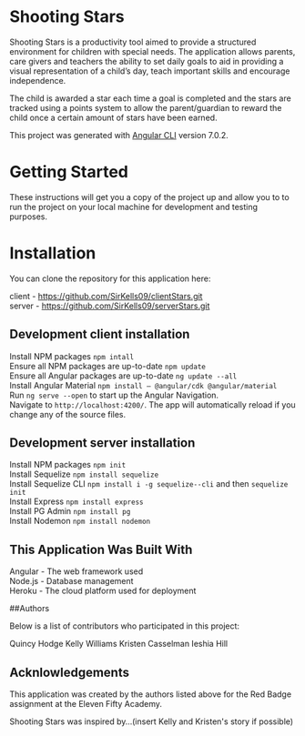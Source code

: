 # Shooting Stars
Shooting Stars is a productivity tool aimed to provide a structured environment for children with special needs. The application allows parents, care givers and teachers the ability to set daily goals to aid in providing a visual representation of a child’s day, teach important skills and encourage independence.  

The child is awarded a star each time a goal is completed and the stars are tracked using a points system to allow the parent/guardian to reward the child once a certain amount of stars have been earned.

This project was generated with [Angular CLI](https://github.com/angular/angular-cli) version 7.0.2.

# Getting Started
These instructions will get you a copy of the project up and allow you to to run the project on your local machine for development and testing purposes. 

# Installation 
You can clone the repository for this application here: 

client - https://github.com/SirKells09/clientStars.git
<br />
server - https://github.com/SirKells09/serverStars.git

## Development client installation

Install NPM packages `npm intall`
<br />
Ensure all NPM packages are up-to-date `npm update` 
<br />
Ensure all Angular packages are up-to-date `ng update --all`
<br />
Install Angular Material `npm install — @angular/cdk @angular/material` 
<br />
Run `ng serve --open` to start up the Angular Navigation. 
<br />
Navigate to `http://localhost:4200/`. The app will automatically reload if you change any of the source files.

## Development server installation

Install NPM packages `npm init` 
<br />
Install Sequelize `npm install sequelize`
<br />
Install Sequelize CLI `npm install i -g sequelize--cli` and then `sequelize init`
<br />
Install Express `npm install express`
<br />
Install PG Admin `npm install pg` 
<br />
Install Nodemon `npm install nodemon`

## This Application Was Built With 
Angular - The web framework used
<br />
Node.js - Database management 
<br />
Heroku - The cloud platform used for deployment

##Authors 

Below is a list of contributors who participated in this project:

Quincy Hodge
Kelly Williams
Kristen Casselman 
Ieshia Hill 

## Acknlowledgements
This application was created by the authors listed above for the Red Badge assignment at the Eleven Fifty Academy.

Shooting Stars was inspired by…(insert Kelly and Kristen's story if possible)


